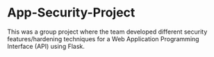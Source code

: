 # App-Security-Project
This was a group project where the team developed different security features/hardening techniques for a Web Application Programming Interface (API) using Flask.
